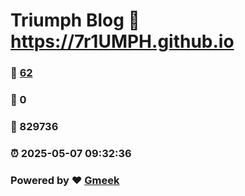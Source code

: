 # Triumph Blog :link: https://7r1UMPH.github.io 
### :page_facing_up: [62](https://7r1UMPH.github.io/tag.html) 
### :speech_balloon: 0 
### :hibiscus: 829736 
### :alarm_clock: 2025-05-07 09:32:36 
### Powered by :heart: [Gmeek](https://github.com/Meekdai/Gmeek)
